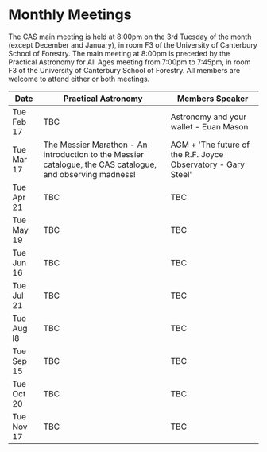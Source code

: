 Monthly Meetings
================

The CAS main meeting is held at 8:00pm on the 3rd Tuesday of the month (except
December and January), in room F3 of the University of Canterbury School of
Forestry. The main meeting at 8:00pm is preceded by the Practical Astronomy for
All Ages meeting from 7:00pm to 7:45pm, in room F3 of the University of
Canterbury School of Forestry. All members are welcome to attend either or both
meetings.

<table class="table">
  <thead>
    <tr>
      <th>Date</th>
      <th>Practical Astronomy</th>
      <th>Members Speaker</th>
    </tr>
  </thead>
  <tbody>
    <tr>
      <td><time datetime="2015-02-17">Tue Feb 17</time></td>
      <td>TBC</td>
      <td>Astronomy and your wallet - Euan Mason</td>
    </tr>
    <tr>
      <td><time datetime="2015-03-17">Tue Mar 17</time></td>
      <td>The Messier Marathon - An introduction to the Messier catalogue, the CAS
      catalogue, and observing madness!</td>
      <td>AGM + 'The future of the R.F. Joyce Observatory - Gary Steel'</td>
    </tr>
    <tr>
      <td><time datetime="2015-04-21">Tue Apr 21</time></td>
      <td>TBC</td>
      <td>TBC</td>
    </tr>
    <tr>
      <td><time datetime="2015-05-19">Tue May 19</time></td>
      <td>TBC</td>
      <td>TBC</td>
    </tr>
    <tr>
      <td><time datetime="2015-06-16">Tue Jun 16</time></td>
      <td>TBC</td>
      <td>TBC</td>
    </tr>
    <tr>
      <td><time datetime="2015-07-21">Tue Jul 21</time></td>
      <td>TBC</td>
      <td>TBC</td>
    </tr>
    <tr>
      <td><time datetime="2015-08-18">Tue Aug l8</time></td>
      <td>TBC</td>
      <td>TBC</td>
    </tr>
    <tr>
      <td><time datetime="2015-09-15">Tue Sep 15</time></td>
      <td>TBC</td>
      <td>TBC</td>
    </tr>
    <tr>
      <td><time datetime="2015-10-20">Tue Oct 20</time></td>
      <td>TBC</td>
      <td>TBC</td>
    </tr>
    <tr>
      <td><time datetime="2015-11-17">Tue Nov 17</time></td>
      <td>TBC</td>
      <td>TBC</td>
    </tr>
  </tbody>
</table>
